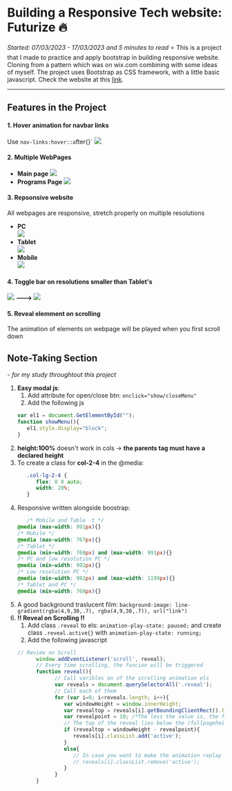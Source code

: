 # Building a Responsive Tech website: Futurize :fire:
*Started: 07/03/2023 - 17/03/2023 and 5 minutes to read*
:star: This is a project that I made to practice and apply bootstrap in building responsive website. Cloning from a pattern which was on wix.com combining with some ideas of myself. The project uses Bootstrap as CSS framework, with a little basic javascript. Check the website at this [link](https://jessecn1024.github.io/TechPage/).
***

## Features in the Project
#### 1. Hover animation for navbar links
Use `nav-links:hover::a`fter{}`
![](assets/img/README/2023-03-08-23-16-04.png)
#### 2. Multiple WebPages
* **Main page**
![](assets/img/README/2023-03-17-23-08-26.png)
* **Programs Page**
![](assets/img/README/2023-03-17-23-09-02.png)
#### 3. Repsonsive website 
All webpages are responsive, stretch properly on multiple resolutions
* **PC** <br>
![](assets/img/README/2023-03-17-23-11-32.png)
* **Tablet** <br>
![](assets/img/README/2023-03-17-23-11-58.png)
* **Mobile** <br>
![](assets/img/README/2023-03-17-23-12-28.png)
#### 4. Toggle bar on resolutions smaller than Tablet's
![](assets/img/README/2023-03-17-23-13-48.png)
**--->**
![](assets/img/README/2023-03-17-23-14-04.png)
#### 5. Reveal elemment on scrolling
The animation of elements on webpage will be played when you first scroll down


## Note-Taking Section
*- for my study throughtout this project*
1. **Easy modal js**: 
   1. Add attribute for open/close btn: `onclick="show/closeMenu"`
   2. Add the following js
   ```js
   var el1 = document.GetElementById("");
   function showMenu(){
      el1.style.display="block";
   }
   ```
2. **height:100%** doesn't work in cols -> **the parents tag must have a declared height**
3. To create a class for **col-2-4** in the @media:
   ```css
      .col-lg-2-4 {
         flex: 0 0 auto;
         width: 20%;
      }
   ```
4. Responsive written alongside boostrap: 
   ```css
      /* Mobile and Table  t */
   @media (max-width: 991px){}
   /* Mobile */
   @media (max-width: 767px){}
   /* Tablet */
   @media (min-width: 768px) and (max-width: 991px){}
   /* PC and low resolution PC */
   @media (min-width: 992px){}
   /* Low resolution PC */
   @media (min-width: 992px) and (max-width: 1199px){}
   /* Tablet and PC */
   @media (min-width: 768px){}
   ```
5. A good background traslucent film: 
   `background-image: line-gradient(rgba(4,9,30,.7), rgba(4,9,30,.7)), url("link")`
6. **!!  Reveal on Scrolling !!** 
   1. Add class `.reveal` to els: `animation-play-state: paused;` and create class `.reveal.active{}` with `animation-play-state: running;`
   2. Add the following javascript
   ```js
   // Review on Scroll
         window.addEventListener('scroll', reveal);
         // Every time scrolling, the funcion will be triggered
         function reveal(){
               // Call varibles on of the scrolling animation els
               var reveals = document.querySelectorAll('.reveal');
               // Call each of them
               for (var i=0; i<reveals.length; i++){
                  var windowHeight = window.innerHeight;
                  var revealtop = reveals[i].getBoundingClientRect().top;
                  var revealpoint = 10; /*The less the value is, the faster it will play when scrolling down*/
                  // The top of the reveal lies below the (fullpageheight - revealpoint)
                  if (revealtop < windowHeight - revealpoint){
                     reveals[i].classList.add('active');
                  }
                  else{
                     // In case you want to make the animation replay after scroll it again
                     // reveals[i].classList.remove('active');
                  }
               }
         }
   ```






